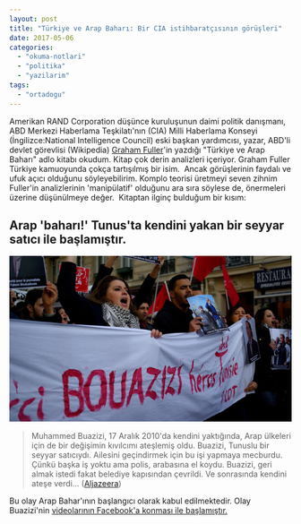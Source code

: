 ```yaml
---
layout: post
title: "Türkiye ve Arap Baharı: Bir CIA istihbaratçısının görüşleri"
date: 2017-05-06
categories: 
  - "okuma-notlari"
  - "politika"
  - "yazilarim"
tags: 
  - "ortadogu"
---
```


Amerikan RAND Corporation düşünce kuruluşunun daimi politik danışmanı, ABD Merkezi Haberlama Teşkilatı'nın (CIA) Milli Haberlama Konseyi (İngilizce:National Intelligence Council) eski başkan yardımcısı, yazar, ABD'li devlet görevlisi (Wikipedia) [Graham Fuller](https://tr.wikipedia.org/wiki/Graham_Fuller)'in yazdığı "Türkiye ve Arap Baharı" adlo kitabı okudum. Kitap çok derin analizleri içeriyor. Graham Fuller Türkiye kamuoyunda çokça tartışılmış bir isim.  Ancak görüşlerinin faydalı ve ufuk açıcı olduğunu söyleyebilirim. Komplo teorisi üretmeyi seven zihnim Fuller'in analizlerinin 'manipülatif' olduğunu ara sıra söylese de, önermeleri üzerine düşünülmeye değer.  Kitaptan ilginç bulduğum bir kısım:

## Arap 'baharı!' Tunus'ta kendini yakan bir seyyar satıcı ile başlamıştır.

![tunus-devrim-buazizi.jpg](/images/tunus-devrim-buazizi.jpg)

> Muhammed Buazizi, 17 Aralık 2010'da kendini yaktığında, Arap ülkeleri için de bir değişimin kıvılcımı ateşlemiş oldu. Buazizi, Tunuslu bir seyyar satıcıydı. Ailesini geçindirmek için bu işi yapmaya mecburdu. Çünkü başka iş yoktu ama polis, arabasına el koydu. Buazizi, geri almak istedi fakat belediye kapısından çevrildi. Ve sonrasında kendini ateşe verdi... ([Aljazeera](http://www.aljazeera.com.tr/haber/atesin-yandigi))

Bu olay Arap Bahar'ının başlangıcı olarak kabul edilmektedir. Olay Buazizi'nin [videolarının Facebook'a konması ile başlamıştır.](http://www.aljazeera.com.tr/haber/atesin-yandigi)

